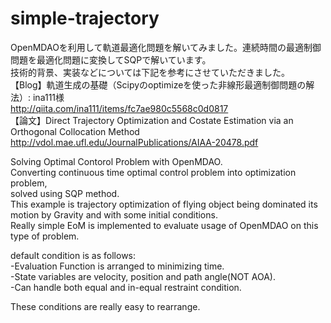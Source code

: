 # simple-trajectory
OpenMDAOを利用して軌道最適化問題を解いてみました。連続時間の最適制御問題を最適化問題に変換してSQPで解いています。  
  技術的背景、実装などについては下記を参考にさせていただきました。  
  【Blog】軌道生成の基礎（Scipyのoptimizeを使った非線形最適制御問題の解法）: ina111様  
  http://qiita.com/ina111/items/fc7ae980c5568c0d0817  
  【論文】Direct Trajectory Optimization and Costate Estimation via an Orthogonal Collocation Method  
  http://vdol.mae.ufl.edu/JournalPublications/AIAA-20478.pdf   

  Solving Optimal Contorol Problem with OpenMDAO.   
  Converting continuous time optimal control problem into optimization problem,  
  solved using SQP method.  
  This example is trajectory optimization of flying object being dominated its   
  motion by Gravity and with some initial conditions.  
  Really simple EoM is implemented to evaluate usage of OpenMDAO on this type of problem.  

default condition is as follows:  
-Evaluation Function is arranged to minimizing time.  
  -State variables are velocity, position and path angle(NOT AOA).  
  -Can handle both equal and in-equal restraint condition.  

  These conditions are really easy to rearrange.  
